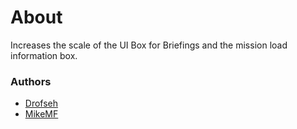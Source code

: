 # About

Increases the scale of the UI Box for Briefings and the mission load information box.

### Authors

- [Drofseh](https://github.com/Drofseh)
- [MikeMF](https://github.com/MikeMF)
